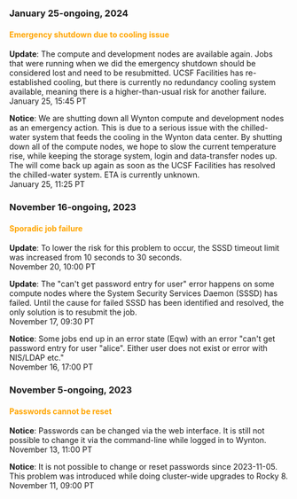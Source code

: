 ### January 25-ongoing, 2024

#### <span style="color: orange;">Emergency shutdown due to cooling issue</span>

**Update**: The compute and development nodes are available again.
Jobs that were running when we did the emergency shutdown should be
considered lost and need to be resubmitted.  UCSF Facilities has
re-established cooling, but there is currently no redundancy cooling
system available, meaning there is a higher-than-usual risk for
another failure.
<br><span class="timestamp">January 25, 15:45 PT</span>

**Notice**: We are shutting down all Wynton compute and development
nodes as an emergency action. This is due to a serious issue with the
chilled-water system that feeds the cooling in the Wynton data
center. By shutting down all of the compute nodes, we hope to slow the
current temperature rise, while keeping the storage system, login and
data-transfer nodes up. The will come back up again as soon as the
UCSF Facilities has resolved the chilled-water system. ETA is
currently unknown.
<br><span class="timestamp">January 25, 11:25 PT</span>

<!--
start: 2024-01-25T11:25:00
stop: 2024-01-25T15:25:00
length: 4.0 hours
severity: major-outage
affected: jobs
reason: external
 -->


### November 16-ongoing, 2023

#### <span style="color: orange;">Sporadic job failure</span>

**Update**: To lower the risk for this problem to occur, the SSSD
timeout limit was increased from 10 seconds to 30 seconds.
<br><span class="timestamp">November 20, 10:00 PT</span>

**Update**: The "can't get password entry for user" error happens on
some compute nodes where the System Security Services Daemon (SSSD)
has failed.  Until the cause for failed SSSD has been identified and
resolved, the only solution is to resubmit the job.
<br><span class="timestamp">November 17, 09:30 PT</span>

**Notice**: Some jobs end up in an error state (Eqw) with an error
"can't get password entry for user "alice". Either user does not exist
or error with NIS/LDAP etc."
<br><span class="timestamp">November 16, 17:00 PT</span>

<!--
start: 2023-11-17T16:00:00
stop: 
length: 
severity: 
affected: jobs
reason: scheduled
 -->



### November 5-ongoing, 2023

#### <span style="color: orange;">Passwords cannot be reset</span>

**Notice**: Passwords can be changed via the web interface. It is
still not possible to change it via the command-line while logged in
to Wynton.
<br><span class="timestamp">November 13, 11:00 PT</span>

**Notice**: It is not possible to change or reset passwords since
2023-11-05. This problem was introduced while doing cluster-wide
upgrades to Rocky 8.
<br><span class="timestamp">November 11, 09:00 PT</span>
